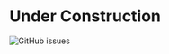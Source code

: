 # Under Construction
![GitHub issues](https://app.travis-ci.com/rafamqrs/camel-quarkus-saga.svg?branch=master)

